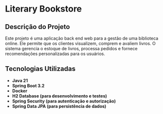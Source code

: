 # Literary Bookstore

## Descrição do Projeto

Este projeto é uma aplicação back end web para a gestão de uma biblioteca online. Ele permite que os clientes visualizem, comprem e avaliem livros. O sistema gerencia o estoque de livros, processa pedidos e fornece recomendações personalizadas para os usuários.

## Tecnologias Utilizadas

- **Java 21**
- **Spring Boot 3.2**
- **Docker**
- **H2 Database (para desenvolvimento e testes)**
- **Spring Security (para autenticação e autorização)**
- **Spring Data JPA (para persistência de dados)**
